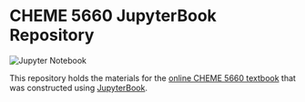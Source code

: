 # CHEME 5660 JupyterBook Repository 

![Jupyter Notebook](https://img.shields.io/badge/jupyter-%23FA0F00.svg?style=for-the-badge&logo=jupyter&logoColor=white)

This repository holds the materials for the [online CHEME 5660 textbook](https://varnerlab.github.io/CHEME-5660-Markets-Mayhem-Book/infrastructure.html) that was constructed using [JupyterBook](https://jupyterbook.org/en/stable/intro.html).


